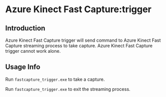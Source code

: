# Azure Kinect Fast Capture:trigger

## Introduction

Azure Kinect Fast Capture trigger will send command to Azure Kinect Fast Capture streaming process to take capture.
Azure Kinect Fast Capture trigger cannot work alone.

## Usage Info

Run ```fastcapture_trigger.exe``` to take a capture.

Run ```fastcapture_trigger.exe``` to exit the streaming process.